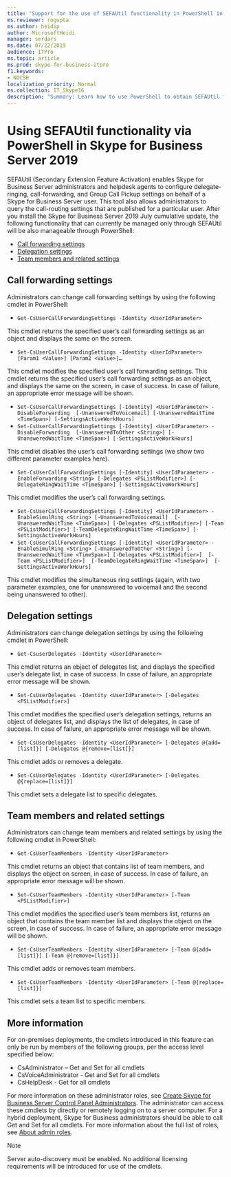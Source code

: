 ```yaml
---
title: "Support for the use of SEFAUtil functionality in PowerShell in Skype for Business Server 2019"
ms.reviewer: rogupta
ms.author: heidip
author: MicrosoftHeidi
manager: serdars
ms.date: 07/22/2019
audience: ITPro
ms.topic: article
ms.prod: skype-for-business-itpro
f1.keywords:
- NOCSH
localization_priority: Normal
ms.collection: IT_Skype16
description: "Summary: Learn how to use PowerShell to obtain SEFAUtil functionality in Skype for Business Server 2019 after installing Cumulative Update 1."
---
```


# Using SEFAUtil functionality via PowerShell in Skype for Business Server 2019

SEFAUtil (Secondary Extension Feature Activation) enables Skype for Business Server administrators and helpdesk agents to configure delegate-ringing, call-forwarding, and Group Call Pickup settings on behalf of a Skype for Business Server user. This tool also allows administrators to query the call-routing settings that are published for a particular user. After you install the Skype for Business Server 2019 July cumulative update, the following functionality that can currently be managed only through SEFAUtil will be also manageable through PowerShell:

- [Call forwarding settings](#call-forwarding-settings)
- [Delegation settings](#delegation-settings)
- [Team members and related settings](#team-members-and-related-settings)

## Call forwarding settings

Administrators can change call forwarding settings by using the following cmdlet in PowerShell:

- `Get-CsUserCallForwardingSettings -Identity <UserIdParameter>`

This cmdlet returns the specified user’s call forwarding settings as an object and displays the same on the screen.

- `Set-CsUserCallForwardingSettings -Identity <UserIdParameter> [Param1 <Value>] [Param2 <Value>]…`

This cmdlet modifies the specified user’s call forwarding settings. This cmdlet returns the specified user’s call forwarding settings as an object, and displays the same on the screen, in case of success. In case of failure, an appropriate error message will be shown.

- `Set-CsUserCallForwardingSettings [-Identity] <UserIdParameter> -DisableForwarding  [-UnansweredToVoicemail] [-UnansweredWaitTime <TimeSpan>] [-SettingsActiveWorkHours]`
- `Set-CsUserCallForwardingSettings [-Identity] <UserIdParameter> -DisableForwarding  [-UnansweredToOther <String>] [-UnansweredWaitTime <TimeSpan>] [-SettingsActiveWorkHours]`

This cmdlet disables the user’s call forwarding settings (we show two different parameter examples here).

- `Set-CsUserCallForwardingSettings [-Identity] <UserIdParameter> -EnableForwarding <String> [-Delegates <PSListModifier>] [-DelegateRingWaitTime <TimeSpan>] [-SettingsActiveWorkHours]`

This cmdlet modifies the user’s call forwarding settings.

- `Set-CsUserCallForwardingSettings [-Identity] <UserIdParameter> -EnableSimulRing <String> [-UnansweredToVoicemail]  [-UnansweredWaitTime <TimeSpan>] [-Delegates <PSListModifier>] [-Team <PSListModifier>] [-TeamDelegateRingWaitTime <TimeSpan>] [-SettingsActiveWorkHours]`
- `Set-CsUserCallForwardingSettings [-Identity] <UserIdParameter> -EnableSimulRing <String> [-UnansweredToOther <String>] [-UnansweredWaitTime <TimeSpan>] [-Delegates <PSListModifier>]  [-Team <PSListModifier>]  [-TeamDelegateRingWaitTime <TimeSpan>]  [-SettingsActiveWorkHours]`

This cmdlet modifies the simultaneous ring settings (again, with two parameter examples, one for unanswered to voicemail and the second being unanswered to other).

## Delegation settings

Administrators can change delegation settings by using the following cmdlet in PowerShell:

- `Get-CsuserDelegates -Identity <UserIdParameter>`

This cmdlet returns an object of delegates list, and displays the specified user’s delegate list, in case of success. In case of failure, an appropriate error message will be shown.

- `Set-CsUserDelegates -Identity <UserIdParameter> [-Delegates <PSListModifier>]`

This cmdlet modifies the specified user’s delegation settings, returns an object of delegates list, and displays the list of delegates, in case of success. In case of failure, an appropriate error message will be shown. 

- `Set-CsUserDelegates -Identity <UserIdParameter> [-Delegates @{add=[list]}] [-Delegates @{remove=[list]}]`

This cmdlet adds or removes a delegate.

- `Set-CsUserDelegates -Identity <UserIdParameter> [-Delegates @{replace=[list]}]`

This cmdlet sets a delegate list to specific delegates.

## Team members and related settings

Administrators can change team members and related settings by using the following cmdlet in PowerShell:

- `Get-CsUserTeamMembers -Identity <UserIdParameter>`

This cmdlet returns an object that contains list of team members, and displays the object on screen, in case of success. In case of failure, an appropriate error message will be shown.

- `Set-CsUserTeamMembers -Identity <UserIdParameter> [-Team <PSListModifier>]`

This cmdlet modifies the specified user’s team members list, returns an object that contains the team member list and displays the object on the screen, in case of success. In case of failure, an appropriate error message will be shown.

- `Set-CsUserTeamMembers -Identity <UserIdParameter> [-Team @{add=[list]}] [-Team @{remove=[list]}]`

This cmdlet adds or removes team members.

- `Set-CsUserTeamMembers -Identity <UserIdParameter> [-Team @{replace=[list]}]`

This cmdlet sets a team list to specific members.

## More information

For on-premises deployments, the cmdlets introduced in this feature can only be run by members of the following groups, per the access level specified below:

- CsAdministrator – Get and Set for all cmdlets
- CsVoiceAdministrator - Get and Set for all cmdlets
- CsHelpDesk - Get for all cmdlets

For more information on these administrator roles, see [Create Skype for Business Server Control Panel Administrators](../SfbServer/help-topics/help-depwiz/create-skype-for-business-server-control-panel-administrators.md). The administrator can access these cmdlets by directly or remotely logging on to a server computer.
For a hybrid deployment, Skype for Business administrators should be able to call Get and Set for all cmdlets. For more information about the full list of roles, see [About admin roles](/microsoft-365/admin/add-users/about-admin-roles).

> [!NOTE]
> Server auto-discovery must be enabled. No additional licensing requirements will be introduced for use of the cmdlets.

